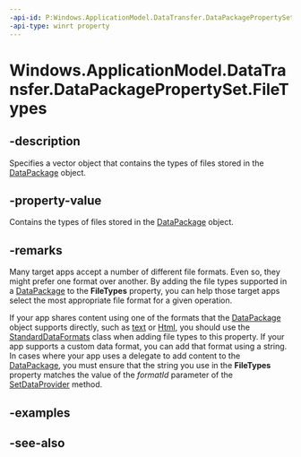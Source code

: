 ----api-id: P:Windows.ApplicationModel.DataTransfer.DataPackagePropertySet.FileTypes
-api-type: winrt property
---<!-- Property syntaxpublic Windows.Foundation.Collections.IVector<string> FileTypes { get; }--># Windows.ApplicationModel.DataTransfer.DataPackagePropertySet.FileTypes## -descriptionSpecifies a vector object that contains the types of files stored in the [DataPackage](datapackage.md) object.## -property-valueContains the types of files stored in the [DataPackage](datapackage.md) object.## -remarksMany target apps accept a number of different file formats. Even so, they might prefer one format over another. By adding the file types supported in a [DataPackage](datapackage.md) to the **FileTypes** property, you can help those target apps select the most appropriate file format for a given operation.If your app shares content using one of the formats that the [DataPackage](datapackage.md) object supports directly, such as [text](standarddataformats_text.md) or [Html](standarddataformats_html.md), you should use the [StandardDataFormats](standarddataformats.md) class when adding file types to this property. If your app supports a custom data format, you can add that format using a string. In cases where your app uses a delegate to add content to the [DataPackage](datapackage.md), you must ensure that the string you use in the **FileTypes** property matches the value of the *formatId* parameter of the [SetDataProvider](datapackage_setdataprovider.md) method.## -examples## -see-also